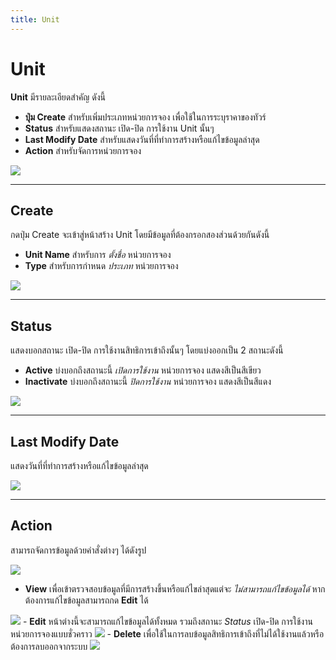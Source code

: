 ```yaml
---
title: Unit
---
```

# Unit
**Unit** มีรายละเอียดสำคัญ ดังนี้
- **ปุ่ม Create** สำหรับเพิ่มประเภทหน่วยการจอง เพื่อใช้ในการระบุราคาของทัวร์
- **Status** สำหรับแสดงสถานะ เปิด-ปิด การใช้งาน Unit นั้นๆ
- **Last Modify Date** สำหรับแสดงวันที่ที่ทำการสร้างหรือแก้ไขข้อมูลล่าสุด
- **Action** สำหรับจัดการหน่วยการจอง

![](/img/Unit-table.png)

---

## **Create**
กดปุ่ม Create จะเข้าสู่หน้าสร้าง Unit โดยมีข้อมูลที่ต้องกรอกสองส่วนด้วยกันดังนี้
- **Unit Name** สำหรับการ _ตั้งชื่อ_ หน่วยการจอง
- **Type** สำหรับการกำหนด _ประเภท_ หน่วยการจอง

![](/img/Create-Unit.png)

---

## **Status**
แสดงบอกสถานะ เปิด-ปิด การใช้งานสิทธิการเข้าถึงนั้นๆ โดยแบ่งออกเป็น 2 สถานะดังนี้
- **Active** บ่งบอกถึงสถานะนี้ _เปิดการใช้งาน_ หน่วยการจอง แสดงสีเป็นสีเขียว
- **Inactivate** บ่งบอกถึงสถานะนี้ _ปิดการใช้งาน_ หน่วยการจอง แสดงสีเป็นสีแดง

![](/img/Status-table-Unit.png)


--- 

## **Last Modify Date**
แสดงวันที่ที่ทำการสร้างหรือแก้ไขข้อมูลล่าสุด


![](/img/LastModify-unit.png)

---

## **Action**
สามารถจัดการข้อมูลด้วยคำสั่งต่างๆ ได้ดังรูป 

![](/img/Actionbtn-unit.jpeg)

- **View** เพื่อเข้าตรวจสอบข้อมูลที่มีการสร้างขึ้นหรือแก้ไขล่าสุดแต่จะ _ไม่สามารถแก้ไขข้อมูลได้_ หากต้องการแก้ไขข้อมูลสามารถกด **Edit** ได้ 

![](/img/View-unit.png)
    - **Edit** หน้าต่างนี้จะสามารถแก้ไขข้อมูลได้ทั้งหมด รวมถึงสถานะ _Status_ เปิด-ปิด การใช้งานหน่วยการจองแบบชั่วคราว
    ![](/img/Edit-unit.jpeg)
    - **Delete** เพื่อใช้ในการลบข้อมูลสิทธิการเข้าถึงที่ไม่ได้ใช้งานแล้วหรือต้องการลบออกจากระบบ
    ![](/img/roles-delete.jpeg)